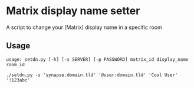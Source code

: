 # Matrix display name setter

A script to change your [Matrix] display name in a specific room

## Usage

```
usage: setdn.py [-h] [-s SERVER] [-p PASSWORD] matrix_id display_name room_id

./setdn.py -s 'synapse.domain.tld' '@user:domain.tld' 'Cool User' '!123abc'
```
